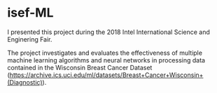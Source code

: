 # isef-ML

I presented this project during the 2018 Intel International Science and Enginering Fair. 

The project investigates and evaluates the effectiveness of multiple machine learning algorithms and neural networks in processing data contained in the Wisconsin Breast Cancer Dataset (https://archive.ics.uci.edu/ml/datasets/Breast+Cancer+Wisconsin+(Diagnostic)).
